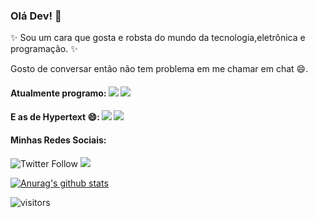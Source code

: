 ### Olá Dev! 👋

✨ Sou um cara que gosta e robsta do mundo da tecnologia,eletrônica e programação. ✨

Gosto de conversar então não tem problema em me chamar em chat 😄.

#### Atualmente programo: <img src="https://img.shields.io/badge/-JavaScript-yellow"/> <img src="https://img.shields.io/badge/C%2B%2B-Arduino-brightgreen"/>
#### E as de Hypertext 😄: <img src="https://img.shields.io/badge/-HTML5-orange"/> <img src="https://img.shields.io/badge/-CSS3-blue"/>

#### Minhas Redes Sociais:
![Twitter Follow](https://img.shields.io/twitter/follow/Samuelllr_htcod?style=social) <a href="https://codepen.io/samuellr"><img src="https://img.shields.io/badge/-Codepen-lightgrey"/></a>

[![Anurag's github stats](https://github-readme-stats.vercel.app/api?username=samuelllr&show_icons=true)](https://github.com/anuraghazra/github-readme-stats)

![visitors](https://visitor-badge.glitch.me/badge?page_id=samuelllr/samuelllr)
